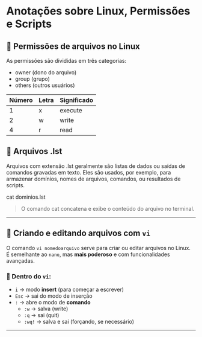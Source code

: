 # Anotações sobre Linux, Permissões e Scripts

## 📂 Permissões de arquivos no Linux

As permissões são divididas em três categorias:

- owner (dono do arquivo)
- group (grupo)
- others (outros usuários)

| Número | Letra | Significado |
| ------ | ----- | ----------- |
| 1      | x     | execute     |
| 2      | w     | write       |
| 4      | r     | read        |

## 📁 Arquivos .lst

Arquivos com extensão .lst geralmente são listas de dados ou saídas de comandos gravadas em texto.
Eles são usados, por exemplo, para armazenar domínios, nomes de arquivos, comandos, ou resultados de scripts.



cat dominios.lst


> O comando cat concatena e exibe o conteúdo do arquivo no terminal.

---

## 📝 Criando e editando arquivos com `vi`

O comando `vi nomedoarquivo` serve para criar ou editar arquivos no Linux.  
É semelhante ao `nano`, mas **mais poderoso** e com funcionalidades avançadas.

### 🧠 Dentro do `vi`:

- `i` → modo **insert** (para começar a escrever)
- `Esc` → sai do modo de inserção
- `:` → abre o modo de **comando**
  - `:w` → salva (write)
  - `:q` → sai (quit)
  - `:wq!` → salva e sai (forçando, se necessário)

---

